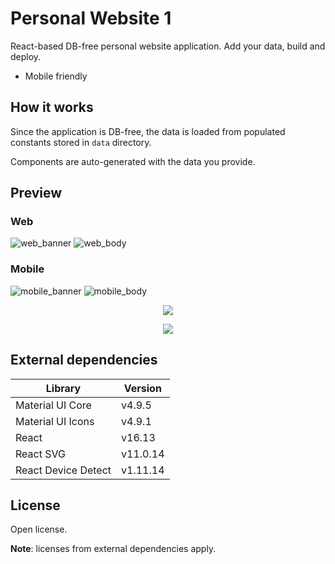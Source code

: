 # Personal Website 1

React-based DB-free personal website application. Add your data, build and deploy.

- Mobile friendly

## How it works

Since the application is DB-free, the data is loaded from populated constants stored in `data` directory.

Components are auto-generated with the data you provide.

## Preview
### Web
![web_banner](src/images/web-banner.png)
![web_body](src/images/web-body.png)
### Mobile
![mobile_banner](src/images/mobile-banner.png)
![mobile_body](src/images/mobile-body.png)
<p align="center">
  <img src="src/images/mobile-banner.png">
</p>
<p align="center">
  <img src="src/images/mobile-body.png">
</p>

## External dependencies
| Library             | Version   |
|---------------------|-----------|
| Material UI Core    | v4.9.5    |
| Material UI Icons   | v4.9.1    |
| React               | v16.13    |
| React SVG           | v11.0.14  |
| React Device Detect | v1.11.14  |

## License
Open license.

**Note**: licenses from external dependencies apply.
